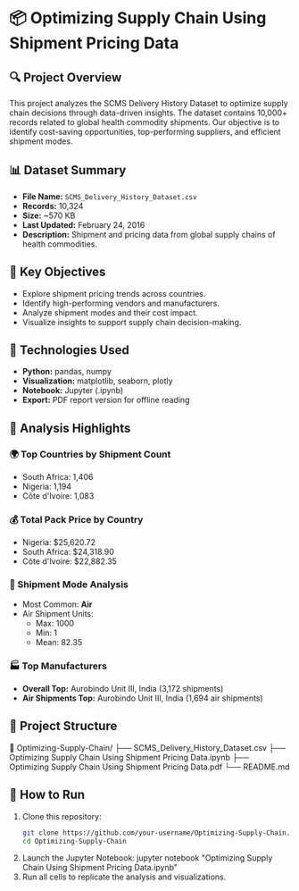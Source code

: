 # 📦 Optimizing Supply Chain Using Shipment Pricing Data

## 🔍 Project Overview

This project analyzes the SCMS Delivery History Dataset to optimize supply chain decisions through data-driven insights. The dataset contains 10,000+ records related to global health commodity shipments. Our objective is to identify cost-saving opportunities, top-performing suppliers, and efficient shipment modes.

## 📊 Dataset Summary

- **File Name:** `SCMS_Delivery_History_Dataset.csv`
- **Records:** 10,324
- **Size:** ~570 KB
- **Last Updated:** February 24, 2016
- **Description:** Shipment and pricing data from global supply chains of health commodities.

## 🎯 Key Objectives

- Explore shipment pricing trends across countries.
- Identify high-performing vendors and manufacturers.
- Analyze shipment modes and their cost impact.
- Visualize insights to support supply chain decision-making.

## 🧰 Technologies Used

- **Python:** pandas, numpy
- **Visualization:** matplotlib, seaborn, plotly
- **Notebook:** Jupyter (.ipynb)
- **Export:** PDF report version for offline reading

## 🔎 Analysis Highlights

### 🌍 Top Countries by Shipment Count
- South Africa: 1,406
- Nigeria: 1,194
- Côte d'Ivoire: 1,083

### 💰 Total Pack Price by Country
- Nigeria: $25,620.72
- South Africa: $24,318.90
- Côte d'Ivoire: $22,882.35

### 🛫 Shipment Mode Analysis
- Most Common: **Air**
- Air Shipment Units:
  - Max: 1000
  - Min: 1
  - Mean: 82.35

### 🏭 Top Manufacturers
- **Overall Top:** Aurobindo Unit III, India (3,172 shipments)
- **Air Shipments Top:** Aurobindo Unit III, India (1,694 air shipments)

## 📂 Project Structure

📁 Optimizing-Supply-Chain/
├── SCMS_Delivery_History_Dataset.csv
├── Optimizing Supply Chain Using Shipment Pricing Data.ipynb
├── Optimizing Supply Chain Using Shipment Pricing Data.pdf
└── README.md



## 🧪 How to Run

1. Clone this repository:
   ```bash
   git clone https://github.com/your-username/Optimizing-Supply-Chain.git
   cd Optimizing-Supply-Chain
2. Launch the Jupyter Notebook:
   jupyter notebook "Optimizing Supply Chain Using Shipment Pricing Data.ipynb"
3. Run all cells to replicate the analysis and visualizations.
